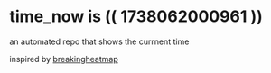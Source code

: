 # time_now is (( 1738062000961 ))

an automated repo that shows the currnent time

inspired by [breakingheatmap](https://github.com/breakingheatmap/breakingheatmap)